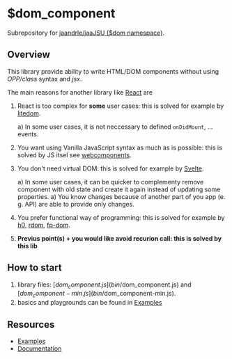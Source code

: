 # $dom_component
Subrepository for [jaandrle/jaaJSU ($dom namespace)](../jaaJSU).

## Overview
This library provide ability to write HTML/DOM components without using _OPP/class_ syntax and _jsx_.

The main reasons for another library like [React](https://reactjs.org/) are
1. React is too complex for __some__ user cases: this is solved for example by [litedom](https://github.com/mardix/litedom).

    a) In some user cases, it is not neccessary to defined `onDidMount`, … events.
1. You want using Vanilla JavaScript syntax as much as is possible: this is solved by JS itsel see [webcomponents](https://www.webcomponents.org).
1. You don't need virtual DOM: this is solved for example by [Svelte](https://svelte.dev/).

    a) In some user cases, it can be quicker to complementy remove component with old state and create it again instead of updating some properties.
    a) You know changes because of another part of you app (e. g. API) are able to provide only changes.
1. You prefer functional way of programming: this is solved for example by [h0](https://github.com/jxnblk/h0), [rdom](https://github.com/buzzdecafe/rdom), [fp-dom](https://github.com/fp-dom/fp-dom).
1. __Previus point(s) + you would like avoid recurion call: this is solved by this lib__

## How to start
1) library files: [$dom_component.js](bin/$dom_component.js) and [$dom_component-min.js](bin/$dom_component-min.js).
1) basics and playgrounds can be found in [Examples](https://jaandrle.github.io/dollar_dom_component/examples.html)

## Resources
- [Examples](https://jaandrle.github.io/dollar_dom_component/examples.html)
- [Documentation](docs/$dom_component.md)
